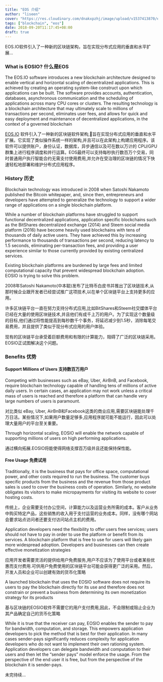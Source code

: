```yaml
---
title: "EOS 介绍"
author: "liseen"
cover: "https://res.cloudinary.com/dnakxpzhj/image/upload/v1537413870/eos.jpg"
tags: ["blockchain", "eos"]
date: 2018-09-20T11:17:45+08:00
draft: true
---
```


EOS.IO软件引入了一种新的区块链架构，旨在实现分布式应用的垂直和水平扩展...

<!--more-->

### What is EOSIO? 什么是EOS

The EOS.IO software introduces a new blockchain architecture designed to enable vertical and horizontal scaling of decentralized applications. This is achieved by creating an operating system-like construct upon which applications can be built. The software provides accounts, authentication, databases, asynchronous communication and the scheduling of applications across many CPU cores or clusters. The resulting technology is a blockchain architecture that may ultimately scale to millions of transactions per second, eliminates user fees, and allows for quick and easy deployment and maintenance of decentralized applications, in the context of a governed blockchain

[EOS.IO](https://eos.io/ "eosio") 软件引入了一种新的区块链软件架构,旨在实现分布式应用的垂直和水平扩展。它实现了类似操作系统一样的架构,并且可以在此架构上构建应用程序。该软件可以提供账户，身份认证，数据库，异步通信以及可在数以万计的 CPU/GPU群集上进行程序调度和并行运算。EOS最终可以支持每秒执行数百万个交易，同时普通用户执行智能合约无需支付使用费用,并允许在受治理的区块链的情况下快速轻松地部署和维护分布式应用程序。

### History 历史

Blockchain technology was introduced in 2008 when Satoshi Nakamoto published the Bitcoin whitepaper, and, since then,
entrepreneurs and developers have attempted to generalize the technology to support a wider range of applications on a single blockchain platform.

While a number of blockchain platforms have struggled to support functional decentralized applications, application specific blockchains such as the BitShares decentralized exchange (2014) and Steem social media platform (2016) have become heavily used blockchains with tens of thousands of daily active users. They have achieved this by increasing performance to thousands of transactions per second, reducing latency to 1.5 seconds, eliminating per-transaction fees, and providing a user experience similar to those currently provided by existing centralized services.

Existing blockchain platforms are burdened by large fees and limited computational capacity that prevent widespread blockchain adoption. EOSIO is trying to solve this problem.

2008年Satoshi Nakamoto(中本聪)发布了比特币白皮书并推出了区块链技术,从那时候企业跟开发者已经尝试推广这项技术,以在单个区块链平台上支持更多的应用。

许多区块链平台一直在努力支持分布式应用,比如BitShares和Steem社交媒体平台已经在大量的使用区块链技术,并且他们有成千上万的用户。为了实现这个数量级的目标,他们通过将性能提高到每秒数千个事务，将延迟减少到1.5秒，消除每笔交易费用，并且提供了类似于现分布式应用的用户体验。

现有的区块链平台承受着巨额费用和有限的计算能力，阻碍了广泛的区块链采用。 EOSIO正试图解决这个问题。

### Benefits 优势

#### Support Millions of Users 支持数百万用户

Competing with businesses such as eBay, Uber, AirBnB, and Facebook, require blockchain technology capable of handling tens of millions of active daily users. In certain cases, an application may not work unless a critical mass of users is reached and therefore a platform that can handle very large numbers of users is paramount.

对比类似 eBay, Uber, AirBnB和Facebook这类的商业应用,需要区块链能处理千万日活。某些情况下,如果用户数量足够多,应用程序就可能不能运行，因此可以处理大量用户的平台至关重要。

Through horizontal scaling, EOSIO will enable the network capable of supporting millions of users on high performing applications.

通过横向拓展.EOSIO将能使得网络支撑百万级并且还能保持保性能。

#### Free Usage 免费试用

Traditionally, it is the business that pays for office space, computational power, and other costs required to run the business. The customer buys specific products from the business and the revenue from those product sales is used to cover the business costs of operation. Similarly, no website obligates its visitors to make micropayments for visiting its website to cover hosting costs.

传统上，企业需要支付办公空间，计算能力以及运营业务所需的成本。客户从业务中购买特定产品，这些销售的收入用于支付运营的业务成本。同样，没有哪个网站会要求站点访问者还要支付访问站点主机的费用。

Application developers need the flexibility to offer users free services; users should not have to pay in order to use the platform or benefit from its services. A blockchain platform that is free to use for users will likely gain more widespread adoption. Developers and businesses can then create effective monetization strategies

应用开发者需要灵活的提供给用户免费服务,用户不应该为了使用平台或者某些优惠而支付费用.可供用户免费使用的区块链平台可能会获得更广泛的采用。然后，开发人员和企业可以创建有效的货币化策略

A launched blockchain that uses the EOSIO software does not require its users to pay the blockchain directly for its use and therefore does not constrain or prevent a business from determining its own monetization strategy for its products

基与区块链的EOSIO软件不需要它的用户支付费用,因此，不会限制或阻止企业为其产品确定自己的货币化策略

While it is true that the receiver can pay, EOSIO enables the sender to pay for bandwidth, computation, and storage. This empowers application developers to pick the method that is best for their application. In many cases sender-pays significantly reduces complexity for application developers who do not want to implement their own rationing system. Application developers can delegate bandwidth and computation to their users and then let the “sender pays” model enforce the usage. From the perspective of the end user it is free, but from the perspective of the blockchain it is sender-pays.

未完待续...

